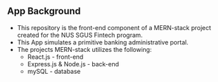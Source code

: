 ## App Background
* This repository is the front-end component of a MERN-stack project created for the NUS SGUS Fintech program.
* This App simulates a primitive banking administrative portal.
* The projects MERN-stack utilizes the following:
  * React.js - front-end
  * Express.js & Node.js - back-end
  * mySQL - database
